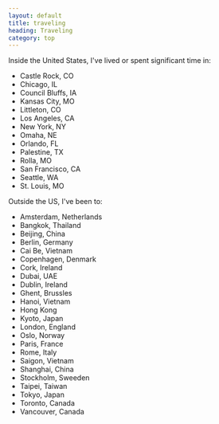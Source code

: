 ```yaml
---
layout: default
title: traveling
heading: Traveling
category: top
---
```


Inside the United States, I've lived or spent significant time in:

* Castle Rock, CO
* Chicago, IL
* Council Bluffs, IA
* Kansas City, MO
* Littleton, CO
* Los Angeles, CA
* New York, NY
* Omaha, NE
* Orlando, FL
* Palestine, TX
* Rolla, MO
* San Francisco, CA
* Seattle, WA
* St. Louis, MO

Outside the US, I've been to:

* Amsterdam, Netherlands
* Bangkok, Thailand
* Beijing, China
* Berlin, Germany
* Cai Be, Vietnam
* Copenhagen, Denmark
* Cork, Ireland
* Dubai, UAE
* Dublin, Ireland
* Ghent, Brussles
* Hanoi, Vietnam
* Hong Kong
* Kyoto, Japan
* London, England
* Oslo, Norway
* Paris, France
* Rome, Italy
* Saigon, Vietnam
* Shanghai, China
* Stockholm, Sweeden
* Taipei, Taiwan
* Tokyo, Japan
* Toronto, Canada
* Vancouver, Canada
